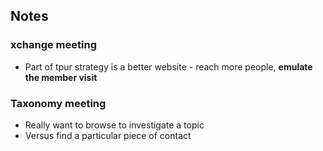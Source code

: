 ## Notes

### xchange meeting
- Part of tpur strategy is a better website - reach more people, **emulate the member visit**

### Taxonomy meeting
-  Really want to browse to investigate a topic
- Versus find a particular piece of contact 
